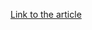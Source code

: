 [Link to the article](https://www.bleepingcomputer.com/news/security/new-cisco-asa-and-ftd-features-block-vpn-brute-force-password-attacks/)
